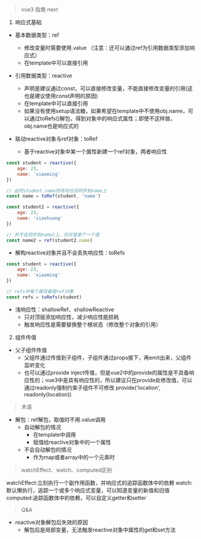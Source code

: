 > vue3 指南 next

1. 响应式基础

- 基本数据类型：ref
    - 修改变量时需要使用.value （注意：还可以通过ref为引用数据类型添加响应式）
    - 在template中可以直接引用

- 引用数据类型：reactive
    - 声明是建议通过const，可以直接修改变量，不能直接修改变量的引用(这也是建议使用const声明的原因)
    - 在template中可以直接引用
    - 如果没有使用setup语法糖，如果希望在template中不使用obj.name，可以通过toRefs()解包，得到对象中的响应式属性；即使不这样做，obj.name也是响应式的

- 联动reactive对象与ref对象：toRef
    - 基于reactive对象中某一个属性新建一个ref对象，两者响应性

```js
const student = reactive({
    age: 23,
    name: 'xiaoming'
})

// 此时student.name的改动也会同步到name上
const name = toRef(student, 'name')

const student2 = reactive({
    age: 23,
    name: 'xiaohuang'
})

// 并不会同步到name2上，仅仅是拿个一个值
const name2 = ref(student2.name)
```

- 解构reactive对象并且不会丢失响应性：toRefs

```js
const student = reactive({
    age: 23,
    name: 'xiaoming'
})

// refs中每个属性都是ref对象
const refs = toRefs(student)

```

- 浅响应性：shallowRef、shallowReactive
    - 只对顶层添加响应性，减少响应性能损耗
    - 触发响应性是需要替换整个根状态（修改整个对象的引用）


2. 组件传值

- 父子组件传值
    - 父组件通过传值到子组件，子组件通过props接下，再emit出来，父组件监听变化
    - 也可以通过provide inject传值，但是vue2中的provide的属性是不具备响应性的；vue3中是具有响应性的，所以建议只在provide处修改值，可以通过readonly强制约束子组件不可修改
      provide('location', readonly(location))

> 术语

- 解包：ref解包，取值时不用.value调用
    - 自动解包的情况
        - 在template中调用
        - 赋值给reactive对象中的一个属性
    - 不会自动解包的情况
        - 作为map或者array中的一个元素时

> watchEffect、watch、computed区别

watchEffect:立刻执行一个副作用函数，并响应式的追踪函数体中的依赖
watch:默认懒执行，追踪一个或多个响应式变量，可以知道变量的新值和旧值
computed:追踪函数体中的依赖，可以自定义getter和setter

> Q&A

- reactive对象解包后失效的原因
  - 解包后是局部变量，无法触发reactive对象中属性的get和set方法

